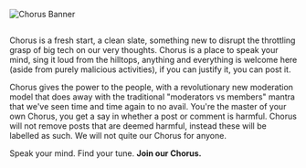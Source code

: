 <!--

**Here are some ideas to get you started:**

🙋‍♀️ A short introduction - what is your organization all about?
🌈 Contribution guidelines - how can the community get involved?
👩‍💻 Useful resources - where can the community find your docs? Is there anything else the community should know?
🍿 Fun facts - what does your team eat for breakfast?
🧙 Remember, you can do mighty things with the power of [Markdown](https://docs.github.com/github/writing-on-github/getting-started-with-writing-and-formatting-on-github/basic-writing-and-formatting-syntax)
-->

![Chorus Banner](https://i.ibb.co/fsw9q5G/Glow-Wireframe-Banner-Transparent-L.png)

## <Logo>
### <Subtitle>
Chorus is a fresh start, a clean slate, something new to disrupt the throttling grasp of big tech on our very thoughts. Chorus is a place to speak your mind, sing it loud from the hilltops, anything and everything is welcome here (aside from purely malicious activities), if you can justify it, you can post it.

Chorus gives the power to the people, with a revolutionary new moderation model that does away with the traditional "moderators vs members" mantra that we've seen time and time again to no avail. You're the master of your own Chorus, you get a say in whether a post or comment is harmful. Chorus will not remove posts that are deemed harmful, instead these will be labelled as such. We will not quite our Chorus for anyone.

Speak your mind. Find your tune. **Join our Chorus.**
